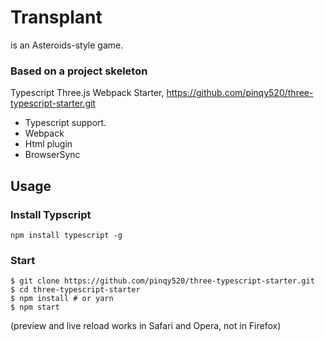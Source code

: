 # Transplant

is an Asteroids-style game.

### Based on a project skeleton

Typescript Three.js Webpack Starter, https://github.com/pinqy520/three-typescript-starter.git

- Typescript support.
- Webpack
- Html plugin
- BrowserSync

## Usage

### Install Typscript

```
npm install typescript -g
```

### Start

```
$ git clone https://github.com/pinqy520/three-typescript-starter.git
$ cd three-typescript-starter
$ npm install # or yarn
$ npm start
```

(preview and live reload works in Safari and Opera, not in Firefox)